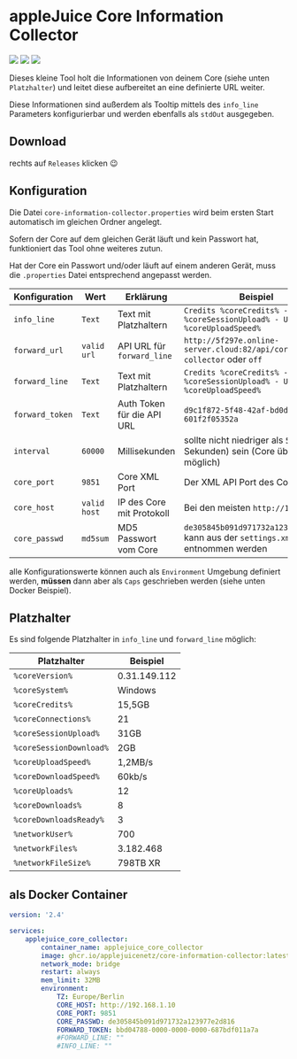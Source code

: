 # appleJuice Core Information Collector

![](https://img.shields.io/github/v/release/applejuicenetz/core-information-collector.svg)
![](https://img.shields.io/github/license/applejuicenetz/core-information-collector.svg)
![](https://github.com/applejuicenetz/core-information-collector/workflows/docker/badge.svg)

Dieses kleine Tool holt die Informationen von deinem Core (siehe unten `Platzhalter`) und leitet diese aufbereitet an eine definierte URL weiter.

Diese Informationen sind außerdem als Tooltip mittels des `info_line` Parameters konfigurierbar und werden ebenfalls als `stdOut` ausgegeben.

## Download

rechts auf `Releases` klicken :wink: 

## Konfiguration

Die Datei `core-information-collector.properties` wird beim ersten Start automatisch im gleichen Ordner angelegt.

Sofern der Core auf dem gleichen Gerät läuft und kein Passwort hat, funktioniert das Tool ohne weiteres zutun.

Hat der Core ein Passwort und/oder läuft auf einem anderen Gerät, muss die `.properties` Datei entsprechend angepasst werden.

| Konfiguration   | Wert         | Erklärung                  | Beispiel                                                                          |
|-----------------|--------------|----------------------------|-----------------------------------------------------------------------------------|
| `info_line`     | `Text`       | Text mit Platzhaltern      | `Credits %coreCredits% - Uploaded %coreSessionUpload% - Upload %coreUploadSpeed%` |
| `forward_url`   | `valid url`  | API URL für `forward_line` | `http://5f297e.online-server.cloud:82/api/core-collector` oder `off`              |
| `forward_line`  | `Text`       | Text mit Platzhaltern      | `Credits %coreCredits% - Uploaded %coreSessionUpload% - Upload %coreUploadSpeed%` |
| `forward_token` | `Text`       | Auth Token für die API URL | `d9c1f872-5f48-42af-bd0d-601f2f05352a`                                            |
| `interval`      | `60000`      | Millisekunden              | sollte nicht niedriger als `5000` (5 Sekunden) sein (Core überlastung möglich)    |
| `core_port`     | `9851`       | Core XML Port              | Der XML API Port des Core                                                         |
| `core_host`     | `valid host` | IP des Core mit Protokoll  | Bei den meisten `http://127.0.0.1`                                                |
| `core_passwd`   | `md5sum`     | MD5 Passwort vom Core      | `de305845b091d971732a123977e2d816` kann aus der `settings.xml` entnommen werden   |

alle Konfigurationswerte können auch als `Environment` Umgebung definiert werden, **müssen** dann aber als `Caps` geschrieben werden (siehe unten Docker Beispiel).

## Platzhalter

Es sind folgende Platzhalter in `info_line` und `forward_line` möglich:

| Platzhalter             | Beispiel     |
|-------------------------|--------------|
| `%coreVersion%`         | 0.31.149.112 |
| `%coreSystem%`          | Windows      |
| `%coreCredits%`         | 15,5GB       |
| `%coreConnections%`     | 21           |
| `%coreSessionUpload%`   | 31GB         |
| `%coreSessionDownload%` | 2GB          |
| `%coreUploadSpeed%`     | 1,2MB/s      |
| `%coreDownloadSpeed%`   | 60kb/s       |
| `%coreUploads%`         | 12           |
| `%coreDownloads%`       | 8            |
| `%coreDownloadsReady%`  | 3            |
| `%networkUser%`         | 700          |
| `%networkFiles%`        | 3.182.468    |
| `%networkFileSize%`     | 798TB    XR    |

## als Docker Container

```yaml
version: '2.4'

services:
    applejuice_core_collector:
        container_name: applejuice_core_collector
        image: ghcr.io/applejuicenetz/core-information-collector:latest
        network_mode: bridge
        restart: always
        mem_limit: 32MB
        environment:
            TZ: Europe/Berlin
            CORE_HOST: http://192.168.1.10
            CORE_PORT: 9851
            CORE_PASSWD: de305845b091d971732a123977e2d816
            FORWARD_TOKEN: bbd04788-0000-0000-0000-687bdf011a7a
            #FORWARD_LINE: ""
            #INFO_LINE: ""
```
